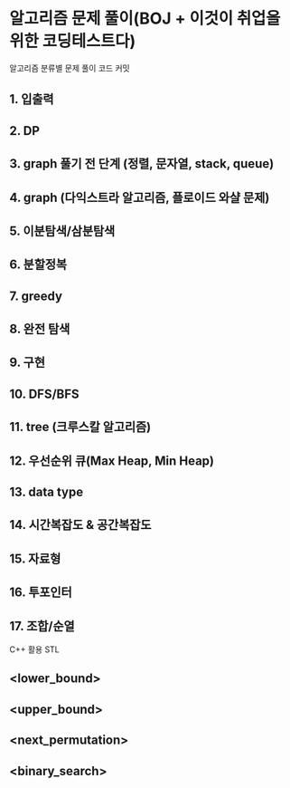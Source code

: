 # 알고리즘 문제 풀이(BOJ + 이것이 취업을 위한 코딩테스트다)

알고리즘 분류별 문제 풀이 코드 커밋

## 1. 입출력
## 2. DP
## 3. graph 풀기 전 단계 (정렬, 문자열, stack, queue)
## 4. graph (다익스트라 알고리즘, 플로이드 와샬 문제)
## 5. 이분탐색/삼분탐색
## 6. 분할정복
## 7. greedy
## 8. 완전 탐색
## 9. 구현
## 10. DFS/BFS
## 11. tree (크루스칼 알고리즘)
## 12. 우선순위 큐(Max Heap, Min Heap)
## 13. data type
## 14. 시간복잡도 & 공간복잡도
## 15. 자료형
## 16. 투포인터
## 17. 조합/순열

C++ 활용 STL

## <vector>
## <map>
## <set>
## <lower_bound>
## <upper_bound>
## <next_permutation>
## <sort>
## <iterator>
## <binary_search>
